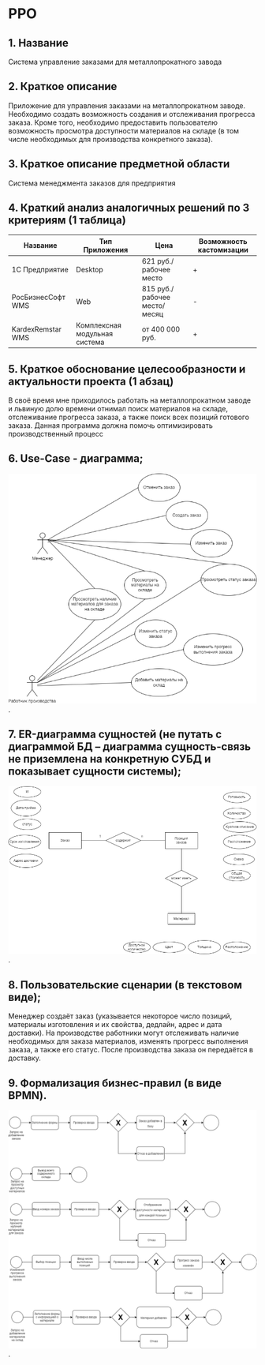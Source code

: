 # PPO

## 1. Название
Система управление заказами для металлопрокатного завода

## 2. Краткое описание
Приложение для управления заказами на металлопрокатном заводе. Необходимо создать возможность создания и отслеживания прогресса заказа. Кроме того, необходимо предоставить пользователю возможность просмотра доступности материалов на складе (в том числе необходимых для производства конкретного заказа).

## 3. Краткое описание предметной области
Система менеджмента заказов для предприятия

## 4. Краткий анализ аналогичных решений по 3 критериям (1 таблица)
| Название |Тип Приложения|Цена|Возможность кастомизации|
|---------|------------|------|-----------------------|
| 1С Предприятие | Desktop | 621 руб./рабочее место | + |
| РосБизнесСофт WMS| Web | 815 руб./рабочее место/месяц | - |
| KardexRemstar WMS | Комплексная модульная система | от 400 000 руб.  | + | 

## 5. Краткое обоснование целесообразности и актуальности проекта (1 абзац)
В своё время мне приходилось работать на металлопрокатном заводе и львиную долю времени отнимал поиск материалов на складе, отслеживание прогресса заказа, а также поиск всех позиций готового заказа. Данная программа должна помочь оптимизировать производственный процесс

## 6. Use-Case - диаграмма; 
![alt text for screen readers](/img/use_case.png "Text to show on mouseover").


## 7. ER-диаграмма сущностей (не путать с диаграммой БД – диаграмма сущность-связь не приземлена на конкретную СУБД и показывает сущности системы); 
![alt text for screen readers](/img/er.png "Text to show on mouseover").

## 8. Пользовательские сценарии (в текстовом виде);
Менеджер создаёт заказ (указывается некоторое число позиций, материалы изготовления и их свойства, дедлайн, адрес и дата доставки).
На производстве работники могут отслеживать наличие необходимых для заказа материалов, изменять прогресс выполнения заказа, а также его статус.
После производства заказа он передаётся в доставку.

## 9. Формализация бизнес-правил (в виде BPMN).
![alt text for screen readers](/img/bpmn.png "Text to show on mouseover").
